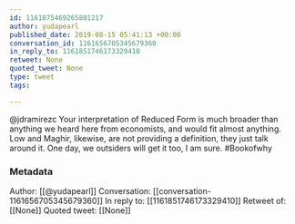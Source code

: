 ```yaml
---
id: 1161875469265801217
author: yudapearl
published_date: 2019-08-15 05:41:13 +00:00
conversation_id: 1161656705345679360
in_reply_to: 1161851746173329410
retweet: None
quoted_tweet: None
type: tweet
tags:

---
```


@jdramirezc Your interpretation of Reduced Form is much broader than anything we heard here from economists, and would fit almost anything. Low and Maghir, likewise, are not providing a definition, they just talk around it. One day, we outsiders will get it too, I am sure. #Bookofwhy

### Metadata

Author: [[@yudapearl]]
Conversation: [[conversation-1161656705345679360]]
In reply to: [[1161851746173329410]]
Retweet of: [[None]]
Quoted tweet: [[None]]
